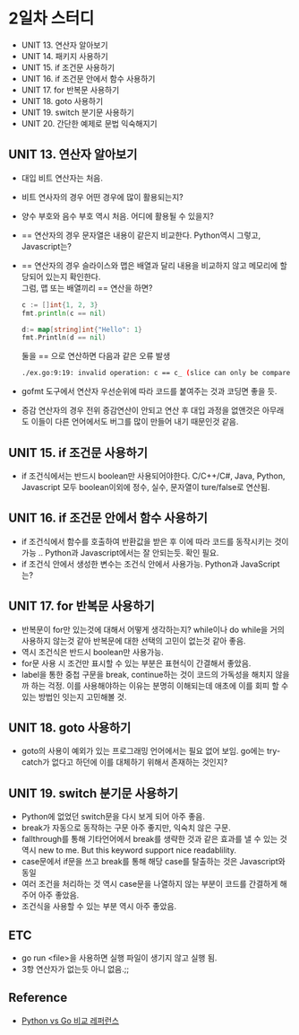 # 2일차 스터디 

* UNIT 13. 연산자 알아보기
* UNIT 14. 패키지 사용하기
* UNIT 15. if 조건문 사용하기
* UNIT 16. if 조건문 안에서 함수 사용하기
* UNIT 17. for 반복문 사용하기
* UNIT 18. goto 사용하기
* UNIT 19. switch 분기문 사용하기
* UNIT 20. 간단한 예제로 문법 익숙해지기

## UNIT 13. 연산자 알아보기 

* 대입 비트 연산자는 처음.
* 비트 연사자의 경우 어떤 경우에 많이 활용되는지?
* 양수 부호와 음수 부호 역시 처음. 어디에 활용될 수 있을지?
* == 연산자의 경우 문자열은 내용이 같은지 비교한다. Python역시 그렇고, Javascript는?
* == 연산자의 경우 슬라이스와 맵은 배열과 달리 내용을 비교하지 않고 메모리에 할당되어 있는지 확인한다.  
  그럼, 맵 또는 배열끼리 == 연산을 하면?

    ```go
    c := []int{1, 2, 3}
    fmt.println(c == nil)

    d:= map[string]int{"Hello": 1}
    fmt.Println(d == nil)
    ```

    둘을 == 으로 연산하면 다음과 같은 오류 발생 

    ```sh
    ./ex.go:9:19: invalid operation: c == c_ (slice can only be compared to nil)
    ```
* gofmt 도구에서 연산자 우선순위에 따라 코드를 붙여주는 것과 코딩면 좋을 듯. 
* 증감 연산자의 경우 전위 증감연산이 안되고 연산 후 대입 과정을 없앤것은 아무래도 이들이 다른 언어에서도 버그를 많이 만들어 내기 때문인것 같음. 

## UNIT 15. if 조건문 사용하기

* if 조건식에서는 반드시 boolean만 사용되어야한다. C/C++/C#, Java, Python, Javascript 모두 boolean이외에 정수, 실수, 문자열이 ture/false로 연산됨. 

## UNIT 16. if 조건문 안에서 함수 사용하기 

* if 조건식에서 함수를 호출하여 반환값을 받은 후 이에 따라 코드를 동작시키는 것이 가능 .. Python과 Javascript에서는 잘 안되는듯. 확인 필요. 
* if 조건식 안에서 생성한 변수는 조건식 안에서 사용가능. Python과 JavaScript는? 

## UNIT 17. for 반복문 사용하기 

* 반복문이 for만 있는것에 대해서 어떻게 생각하는지? while이나 do while을 거의 사용하지 않는것 같아 반복문에 대한 선택의 고민이 없는것 같아 좋음. 
* 역시 조건식은 반드시 boolean만 사용가능.
* for문 사용 시 조건만 표시할 수 있는 부분은 표현식이 간결해서 좋았음. 
* label을 통한 중첩 구문을 break, continue하는 것이 코드의 가독성을 해치지 않을까 하는 걱정. 이를 사용해야하는 이유는 분명히 이해되는데 애초에 이를 회피 할 수 있는 방법인 잇는지 고민해볼 것.

## UNIT 18. goto 사용하기 

* goto의 사용이 예외가 있는 프로그래밍 언어에서는 필요 없어 보임. go에는 try-catch가 없다고 하던에 이를 대체하기 위해서 존재하는 것인지?

## UNIT 19. switch 분기문 사용하기 

* Python에 없었던 switch문을 다시 보게 되어 아주 좋음. 
* break가 자동으로 동작하는 구문 아주 좋지만, 익숙치 않은 구문. 
* fallthrough를 통해 기타언어에서 break를 생략한 것과 같은 효과를 낼 수 있는 것 역시 new to me. But this keyword support nice readablility.
* case문에서 if문을 쓰고 break를 통해 해당 case를 탈출하는 것은 Javascript와 동일 
* 여러 조건을 처리하는 것 역시 case문을 나열하지 않는 부분이 코드를 간결하게 해주어 아주 좋았음. 
* 조건식을 사용할 수 있는 부분 역시 아주 좋았음. 

## ETC

* go run \<file\>을 사용하면 실행 파일이 생기지 않고 실행 됨. 
* 3항 연산자가 없는듯 아니 없음.;;


## Reference

* [Python vs Go 비교 레퍼런스](https://mingrammer.com/side-by-side-reference-sheet-of-python-and-go)



